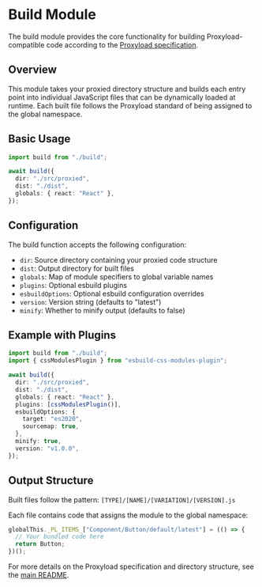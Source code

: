 # Build Module

The build module provides the core functionality for building Proxyload-compatible code according to the [Proxyload specification](../../README.md).

## Overview

This module takes your proxied directory structure and builds each entry point into individual JavaScript files that can be dynamically loaded at runtime. Each built file follows the Proxyload standard of being assigned to the global namespace.

## Basic Usage

```typescript
import build from "./build";

await build({
  dir: "./src/proxied",
  dist: "./dist",
  globals: { react: "React" },
});
```

## Configuration

The build function accepts the following configuration:

- `dir`: Source directory containing your proxied code structure
- `dist`: Output directory for built files
- `globals`: Map of module specifiers to global variable names
- `plugins`: Optional esbuild plugins
- `esbuildOptions`: Optional esbuild configuration overrides
- `version`: Version string (defaults to "latest")
- `minify`: Whether to minify output (defaults to false)

## Example with Plugins

```typescript
import build from "./build";
import { cssModulesPlugin } from "esbuild-css-modules-plugin";

await build({
  dir: "./src/proxied",
  dist: "./dist",
  globals: { react: "React" },
  plugins: [cssModulesPlugin()],
  esbuildOptions: {
    target: "es2020",
    sourcemap: true,
  },
  minify: true,
  version: "v1.0.0",
});
```

## Output Structure

Built files follow the pattern: `[TYPE]/[NAME]/[VARIATION]/[VERSION].js`

Each file contains code that assigns the module to the global namespace:

```javascript
globalThis._PL_ITEMS_["Component/Button/default/latest"] = (() => {
  // Your bundled code here
  return Button;
})();
```

For more details on the Proxyload specification and directory structure, see the [main README](../../README.md).
